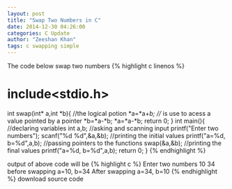 ```yaml
---
layout: post
title: "Swap Two Numbers in C"
date: 2014-12-30 04:26:00
categories: C Update
author: "Zeeshan Khan"
tags: c swapping simple
---
```


The code below swap two numbers
{% highlight c linenos %}
# include<stdio.h>
int swap(int* a,int *b){
	//the logical potion
	*a=*a+*b; //* is use to acess a value pointed by a pointer
	*b=*a-*b;
	*a=*a-*b;
	return 0;
}
int main(){
	//declaring variables
    int a,b;
    //asking and scanning input
    printf("Enter two numbers");
    scanf("%d %d",&a,&b);
    //printing the initial values
    printf("a=%d, b=%d",a,b);
    //passing pointers to the functions
    swap(&a,&b);
    //printing the final values
    printf("a=%d, b=%d",a,b);
    return 0;
}
{% endhighlight %}

output of above code will be 
{% highlight c %}
Enter two numbers
10 34
before swapping a=10, b=34
After swapping a=34, b=10
{% endhighlight %}
download source code [<i class="fa fa-code"></i>](/assets/codes/c/swap-two-numbers-in-c.c)
